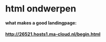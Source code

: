 # html ondwerpen

#### what makes a good landingpage:
#### http://26521.hosts1.ma-cloud.nl/begin.html